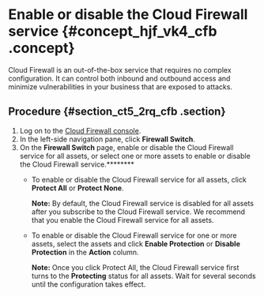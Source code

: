 # Enable or disable the Cloud Firewall service {#concept_hjf_vk4_cfb .concept}

Cloud Firewall is an out-of-the-box service that requires no complex configuration. It can control both inbound and outbound access and minimize vulnerabilities in your business that are exposed to attacks.

## Procedure {#section_ct5_2rq_cfb .section}

1.  Log on to the [Cloud Firewall console](https://yundun.console.aliyun.com/?p=cfwnext#/overview).
2.  In the left-side navigation pane, click **Firewall Switch**.
3.  On the **Firewall Switch** page, enable or disable the Cloud Firewall service for all assets, or select one or more assets to enable or disable the Cloud Firewall service.******** 
    -   To enable or disable the Cloud Firewall service for all assets, click **Protect All** or **Protect None**.

        **Note:** By default, the Cloud Firewall service is disabled for all assets after you subscribe to the Cloud Firewall service. We recommend that you enable the Cloud Firewall service for all assets.

    -   To enable or disable the Cloud Firewall service for one or more assets, select the assets and click **Enable Protection** or **Disable Protection** in the **Action** column.

        **Note:** Once you click Protect All, the Cloud Firewall service first turns to the **Protecting** status for all assets. Wait for several seconds until the configuration takes effect.


